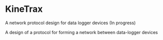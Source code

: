# KineTrax
A network protocol design for data logger devices (In progress)

A design of a protocol for forming a network between data-logger devices 
